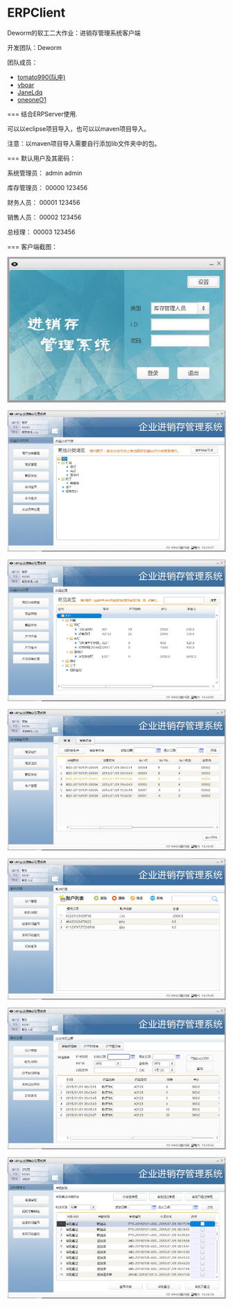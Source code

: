 # ERPClient
Deworm的软工二大作业：进销存管理系统客户端

开发团队：Deworm

团队成员：

- [tomato990(队座)](https://github.com/tomato990)
- [vboar](https://github.com/vboar)
- [JaneLdq](https://github.com/JaneLdq)
- [oneoneO1](https://github.com/oneoneO1)

===
结合ERPServer使用.

可以以eclipse项目导入，也可以以maven项目导入。

注意：以maven项目导入需要自行添加lib文件夹中的包。

===
默认用户及其密码：

系统管理员：	admin admin

库存管理员： 	00000 123456

财务人员：		00001 123456

销售人员：		00002 123456

总经理：		00003 123456

===
客户端截图：

![登录界面](introduction/login.jpg)

![商品分类管理](introduction/category.jpg)

![商品管理](introduction/commodity.jpg)

![销售管理](introduction/sale.jpg)

![账户管理](introduction/account.jpg)

![经营情况查看](introduction/condition.jpg)

![单据审批](introduction/check.jpg)